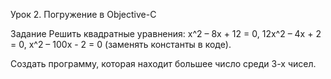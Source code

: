 Урок 2. Погружение в Objective-C

Задание Решить квадратные уравнения: x^2 – 8x + 12 = 0, 12x^2 – 4x + 2 = 0, x^2 – 100x - 2 = 0 (заменять константы в коде).

Создать программу, которая находит большее число среди 3-х чисел.

